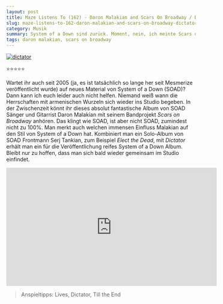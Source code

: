 ```yaml
---
layout: post
title: Maze Listens To (162) - Daron Malakian and Scars On Broadway / Dictator
slug: maze-listens-to-162-daron-malakian-and-scars-on-broadway-dictator
category: Musik
summary: System of a Down sind zurück. Moment, nein, ich meinte Scars on Broadway."
tags: daron malakian, scars on broadway
---
```


[![dictator]](https://itunes.apple.com/us/album/dictator/1389930673)

⭐⭐⭐⭐⭐

Wartet ihr auch seit 2005 (ja, es ist tatsächlich so lange her seit Mesmerize veröffentlicht wurde) auf neues Material von System of a Down (SOAD)? Dann kann ich euch leider auch nicht helfen. Niemand weiß wann die Herrschaften mit armenischen Wurzeln sich wieder ins Studio begeben. In der Zwischenzeit könnt ihr dieses absolut fantastische Album von SOAD Sänger und Gitarrist Daron Malakian mit seinem Bandprojekt _Scars on Broadway_ anhören. Das klingt wie SOAD, ist aber nicht SOAD, zumindest nicht zu 100%. Man merkt auch welchen immensen Einfluss Malakian auf den Stil von System of a Down hat. Kombiniert man ein Solo-Album von SOAD Frontmann Serj Tankian, zum Beispiel _Elect the Dead_, mit _Dictator_ erhält man ein für die Veröffentlichung reifes System of a Down Album. Bleibt nur zu hoffen, dass man sich bald wieder gemeinsam im Studio einfindet.

<div class="embed-container">
<iframe src="https://www.youtube.com/embed/wsmmQ1EqSIc?wmode=opaque" width="560" height="315" frameborder="0" allow="autoplay; encrypted-media" allowfullscreen></iframe>
</div>

> Anspieltipps: Lives, Dictator, Till the End

[dictator]: https://images-eu.ssl-images-amazon.com/images/I/61i2IFGoPtL._SS500.jpg

